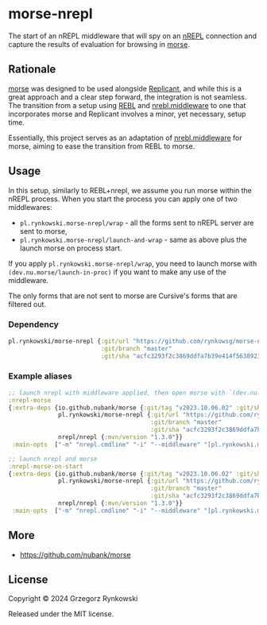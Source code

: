 # morse-nrepl

The start of an nREPL middleware that will spy on an [nREPL][gh-nrepl] connection
and capture the results of evaluation for browsing in [morse][gh-morse].

## Rationale

[morse][gh-morse] was designed to be used alongside [Replicant][gh-replicant], and while this is a great approach
and a clear step forward, the integration is not seamless.
The transition from a setup using [REBL][gh-rebl] and [nrebl.middleware][gh-nrebl.middleware] to one that incorporates morse and Replicant involves a minor, yet necessary, setup time.

Essentially, this project serves as an adaptation of [nrebl.middleware][gh-nrebl.middleware] for morse,
aiming to ease the transition from REBL to morse.

[gh-nrebl.middleware]: https://github.com/rynkowsg/nrebl.middleware
[gh-nrepl]: https://github.com/nrepl/nrepl
[gh-morse]: https://github.com/nubank/morse
[gh-rebl]: https://github.com/cognitect-labs/REBL-distro
[gh-replicant]: https://github.com/clojure/data.alpha.replicant-server

## Usage

In this setup, similarly to REBL+nrepl, we assume you run morse within the nREPL process.
When you start the process you can apply one of two middlewares:
- `pl.rynkowski.morse-nrepl/wrap` - all the forms sent to nREPL server are sent to morse,
- `pl.rynkowski.morse-nrepl/launch-and-wrap` - same as above plus the launch morse on process start.

If you apply `pl.rynkowski.morse-nrepl/wrap`, you need to launch morse
with `(dev.nu.morse/launch-in-proc)` if you want to make any use of the middleware.

The only forms that are not sent to morse are Cursive's forms that are filtered out.

### Dependency

```clojure
pl.rynkowski/morse-nrepl {:git/url "https://github.com/rynkowsg/morse-nrepl.git"
                          :git/branch "master"
                          :git/sha "acfc3293f2c3869ddfa7b39e414f5638923fabc7"}
```

### Example aliases

```clojure
;; launch nrepl with middleware applied, then open morse with `(dev.nu.morse/launch-in-proc)`.
:nrepl-morse
{:extra-deps {io.github.nubank/morse {:git/tag "v2023.10.06.02" :git/sha "88b5ff7"}
              pl.rynkowski/morse-nrepl {:git/url "https://github.com/rynkowsg/morse-nrepl.git"
                                        :git/branch "master"
                                        :git/sha "acfc3293f2c3869ddfa7b39e414f5638923fabc7"}
              nrepl/nrepl {:mvn/version "1.3.0"}}
 :main-opts  ["-m" "nrepl.cmdline" "-i" "--middleware" "[pl.rynkowski.morse-nrepl/wrap]"]}

;; launch nrepl and morse
:nrepl-morse-on-start
{:extra-deps {io.github.nubank/morse {:git/tag "v2023.10.06.02" :git/sha "88b5ff7"}
              pl.rynkowski/morse-nrepl {:git/url "https://github.com/rynkowsg/morse-nrepl.git"
                                        :git/branch "master"
                                        :git/sha "acfc3293f2c3869ddfa7b39e414f5638923fabc7"}
              nrepl/nrepl {:mvn/version "1.3.0"}}
 :main-opts  ["-m" "nrepl.cmdline" "-i" "--middleware" "[pl.rynkowski.morse-nrepl/launch-and-wrap]"]}}
```

## More

- https://github.com/nubank/morse

## License

Copyright © 2024 Grzegorz Rynkowski

Released under the MIT license.

